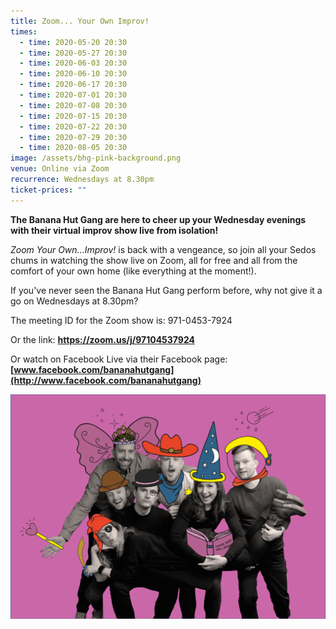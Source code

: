 ```yaml
---
title: Zoom... Your Own Improv!
times:
  - time: 2020-05-20 20:30
  - time: 2020-05-27 20:30
  - time: 2020-06-03 20:30
  - time: 2020-06-10 20:30
  - time: 2020-06-17 20:30
  - time: 2020-07-01 20:30
  - time: 2020-07-08 20:30
  - time: 2020-07-15 20:30
  - time: 2020-07-22 20:30
  - time: 2020-07-29 20:30
  - time: 2020-08-05 20:30
image: /assets/bhg-pink-background.png
venue: Online via Zoom
recurrence: Wednesdays at 8.30pm
ticket-prices: ""
---
```

**The Banana Hut Gang are here to cheer up your Wednesday evenings with their virtual improv show live from isolation!**

*Zoom Your Own...Improv!* is back with a vengeance, so join all your Sedos chums in watching the show live on Zoom, all for free and all from the comfort of your own home (like everything at the moment!). 

If you've never seen the Banana Hut Gang perform before, why not give it a go on Wednesdays at 8.30pm? 

The meeting ID for the Zoom show is: 971-0453-7924 

Or the link: **<https://zoom.us/j/97104537924>**

Or watch on Facebook Live via their Facebook page: **[www.facebook.com/bananahutgang](http://www.facebook.com/bananahutgang)**

![](/assets/bhg-pink-background.png)